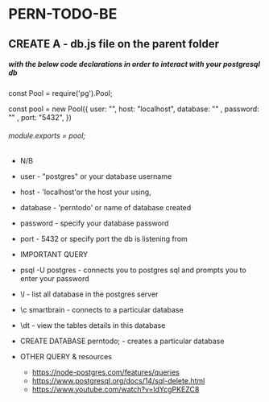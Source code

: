 # PERN-TODO-BE

## CREATE A - db.js file on the parent folder 
##### with the below code declarations in order to interact with your postgresql db 

const Pool = require('pg').Pool;

const pool = new Pool({
    user: "",
    host: "localhost",
    database: "" ,
    password: ""  ,
    port: "5432",
})

###### module.exports = pool;

- N/B
- user - "postgres" or your database username
- host - 'localhost'or the host your using,
- database - 'perntodo' or name of database created
- password -  specify your database password
- port - 5432 or specify port the db is listening from

- IMPORTANT QUERY
- psql -U postgres - connects you to postgres sql and prompts you to enter your password
- \l - list all database in the postgres server
- \c smartbrain - connects to a particular database
- \dt - view the tables details in this database
- CREATE DATABASE perntodo; - creates a particular database
- OTHER QUERY & resources 
  * https://node-postgres.com/features/queries
   * https://www.postgresql.org/docs/14/sql-delete.html
   * https://www.youtube.com/watch?v=ldYcgPKEZC8

